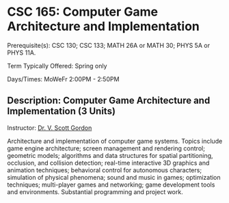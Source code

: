 # CSC 165: Computer Game Architecture and Implementation

Prerequisite(s): CSC 130; CSC 133; MATH 26A or MATH 30; PHYS 5A or PHYS 11A.

Term Typically Offered: Spring only

Days/Times: MoWeFr 2:00PM - 2:50PM

## Description: Computer Game Architecture and Implementation (3 Units)

Instructor: [Dr. V. Scott Gordon](https://www.amazon.com/stores/V.-Scott-Gordon/author/B01MU73557?ref=ap_rdr&store_ref=ap_rdr&isDramIntegrated=true&shoppingPortalEnabled=true)

Architecture and implementation of computer game systems. Topics include game engine architecture; screen 
management and rendering control; geometric models; algorithms and data structures for spatial partitioning, 
occlusion, and collision detection; real-time interactive 3D graphics and animation techniques; behavioral 
control for autonomous characters; simulation of physical phenomena; sound and music in games; optimization 
techniques; multi-player games and networking; game development tools and environments. Substantial 
programming and project work.
